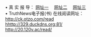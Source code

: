 &#8226; 真 实 报 导：
<a href="http://ck.otzo.com/read/" target="_blank">网址一</a>
　<a href="http://329.duckdns.org:81/" target="_blank">网址二</a>
　<a href="http://20.120v.ac/read/" target="_blank">网址三</a>
　<br />
&#8226; TruthNews电子报(书) 在线阅读网址：<br />
  <a href="http://ck.otzo.com/read/" target="_blank">http://ck.otzo.com/read</a><br />
  <a href="http://329.duckdns.org:81/" target="_blank">hhttp://329.duckdns.org:81/</a><br />
<a href="http://20.120v.ac/read/" target="_blank">http://20.120v.ac/read/</a><br />
